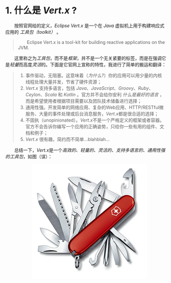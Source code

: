 # 1. 什么是 *Vert.x* ?

&emsp;&emsp;按照官网给的定义，*Eclipse Vert.x* 是一个在 *Java* 虚拟机上用于构建响应式应用的 *工具包（toolkit）* 。

> &emsp;&emsp;Eclipse Vert.x is a tool-kit for building reactive applications on the JVM.

&emsp;&emsp;这里称之为*工具包*，而不是*框架*，并不是一个无关紧要的标签，而是在强调它是*轻量*而高度*灵活*的。下面是它官网上宣称的特性，我进行了简单的搬运和翻译：

> 1. 事件驱动，无阻塞。这意味着（*为什么?*）你的应用可以用少量的内核线程处理大量并发，节省了硬件资源；
> 2. *Vert.x* 支持多语言，包括 *Java*、*JavaScript*、*Groovy*、*Ruby*、*Ceylon*、*Scala* 和 *Kotlin* 。官方并不会给你安利 *什么是最好的语言* ，而是希望使用者根据项目需要以及团队技术储备进行选择；
> 3. 通用性强。开发简单的网络应用、复杂的Web应用、HTTP/RESTful微服务、大量的事件处理或后台消息服务，*Vert.x*都是很合适的选择；
> 4. 不固执（unopinionated）。*Vert.x*不是一个严格定义的框架或者容器。官方不会告诉你编写一个应用的正确姿势，只给你一些有用的组件、文档和例子；
> 5. *Vert.x* 很有趣，简约而不简单...blahblah...

&emsp;&emsp;总结一下，*Vert.x*是一个*高效的、轻量的、灵活的、支持多语言的、通用性强的工具包*，如图（误）：

&emsp;&emsp;&emsp;&emsp;&emsp;&emsp;![瑞士军刀图片](sak.jpg)
